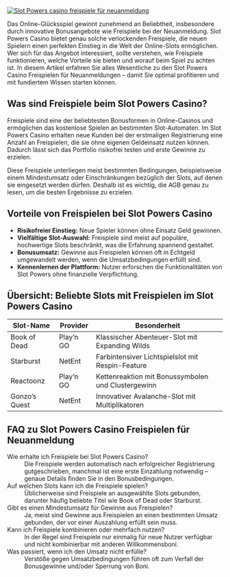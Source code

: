 [![Slot Powers casino freispiele für neuanmeldung](https://123-caf.pages.dev/gitsignup.png)](https://vrmoo.ru/Bt82HjjY)

<p>Das Online-Glücksspiel gewinnt zunehmend an Beliebtheit, insbesondere durch innovative Bonusangebote wie Freispiele bei der Neuanmeldung. Slot Powers Casino bietet genau solche verlockenden Freispiele, die neuen Spielern einen perfekten Einstieg in die Welt der Online-Slots ermöglichen. Wer sich für das Angebot interessiert, sollte verstehen, wie Freispiele funktionieren, welche Vorteile sie bieten und worauf beim Spiel zu achten ist. In diesem Artikel erfahren Sie alles Wesentliche zu den Slot Powers Casino Freispielen für Neuanmeldungen – damit Sie optimal profitieren und mit fundiertem Wissen starten können.</p>  <h2>Was sind Freispiele beim Slot Powers Casino?</h2> <p>Freispiele sind eine der beliebtesten Bonusformen in Online-Casinos und ermöglichen das kostenlose Spielen an bestimmten Slot-Automaten. Im Slot Powers Casino erhalten neue Kunden bei der erstmaligen Registrierung eine Anzahl an Freispielen, die sie ohne eigenen Geldeinsatz nutzen können. Dadurch lässt sich das Portfolio risikofrei testen und erste Gewinne zu erzielen.</p> <p>Diese Freispiele unterliegen meist bestimmten Bedingungen, beispielsweise einem Mindestumsatz oder Einschränkungen bezüglich der Slots, auf denen sie eingesetzt werden dürfen. Deshalb ist es wichtig, die AGB genau zu lesen, um die besten Ergebnisse zu erzielen.</p>  <h2>Vorteile von Freispielen bei Slot Powers Casino</h2> <ul>   <li><strong>Risikofreier Einstieg:</strong> Neue Spieler können ohne Einsatz Geld gewinnen.</li>   <li><strong>Vielfältige Slot-Auswahl:</strong> Freispiele sind meist auf populäre, hochwertige Slots beschränkt, was die Erfahrung spannend gestaltet.</li>   <li><strong>Bonusumsatz:</strong> Gewinne aus Freispielen können oft in Echtgeld umgewandelt werden, wenn die Umsatzbedingungen erfüllt sind.</li>   <li><strong>Kennenlernen der Plattform:</strong> Nutzer erforschen die Funktionalitäten von Slot Powers ohne finanzielle Verpflichtung.</li> </ul>  <h2>Übersicht: Beliebte Slots mit Freispielen im Slot Powers Casino</h2> <table>   <thead>     <tr>       <th>Slot-Name</th>       <th>Provider</th>       <th>Besonderheit</th>     </tr>   </thead>   <tbody>     <tr>       <td>Book of Dead</td>       <td>Play’n GO</td>       <td>Klassischer Abenteuer-Slot mit Expanding Wilds</td>     </tr>     <tr>       <td>Starburst</td>       <td>NetEnt</td>       <td>Farbintensiver Lichtspielslot mit Respin-Feature</td>     </tr>     <tr>       <td>Reactoonz</td>       <td>Play’n GO</td>       <td>Kettenreaktion mit Bonussymbolen und Clustergewinn</td>     </tr>     <tr>       <td>Gonzo’s Quest</td>       <td>NetEnt</td>       <td>Innovativer Avalanche-Slot mit Multiplikatoren</td>     </tr>   </tbody> </table>  <h2>FAQ zu Slot Powers Casino Freispielen für Neuanmeldung</h2> <dl>   <dt>Wie erhalte ich Freispiele bei Slot Powers Casino?</dt>   <dd>Die Freispiele werden automatisch nach erfolgreicher Registrierung gutgeschrieben, manchmal ist eine erste Einzahlung notwendig – genaue Details finden Sie in den Bonusbedingungen.</dd>      <dt>Auf welchen Slots kann ich die Freispiele spielen?</dt>   <dd>Üblicherweise sind Freispiele an ausgewählte Slots gebunden, darunter häufig beliebte Titel wie Book of Dead oder Starburst.</dd>      <dt>Gibt es einen Mindestumsatz für Gewinne aus Freispielen?</dt>   <dd>Ja, meist sind Gewinne aus Freispielen an einen bestimmten Umsatz gebunden, der vor einer Auszahlung erfüllt sein muss.</dd>      <dt>Kann ich Freispiele kombinieren oder mehrfach nutzen?</dt>   <dd>In der Regel sind Freispiele nur einmalig für neue Nutzer verfügbar und nicht kombinierbar mit anderen Willkommensboni.</dd>      <dt>Was passiert, wenn ich den Umsatz nicht erfülle?</dt>   <dd>Verstöße gegen Umsatzbedingungen führen oft zum Verfall der Bonusgewinne und/oder Sperrung von Boni.</dd> </dl>